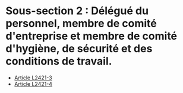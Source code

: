 # Sous-section 2 : Délégué du personnel, membre de comité d'entreprise et membre de comité d'hygiène, de sécurité et des conditions de travail.

* [Article L2421-3](./LEGIARTI000006902345.md)
* [Article L2421-4](./LEGIARTI000027722974.md)
